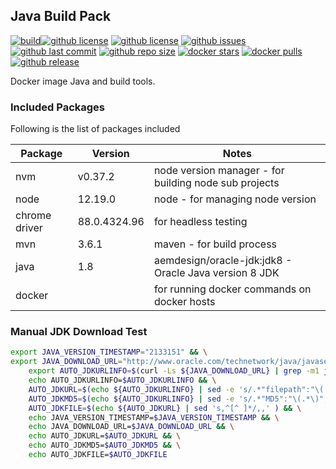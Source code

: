 ## Java Build Pack

[![build](https://github.com/aem-design/docker-java-buildpack/actions/workflows/build.yml/badge.svg?branch=ubuntu)](https://github.com/aem-design/docker-java-buildpack/actions/workflows/build.yml)[![github license](https://img.shields.io/github/license/aem-design/docker-java-buildpack)](https://github.com/aem-design/docker-java-buildpack)
[![github license](https://img.shields.io/github/license/aem-design/docker-java-buildpack)](https://github.com/aem-design/docker-java-buildpack)
[![github issues](https://img.shields.io/github/issues/aem-design/docker-java-buildpack)](https://github.com/aem-design/docker-java-buildpack)
[![github last commit](https://img.shields.io/github/last-commit/aem-design/docker-java-buildpack)](https://github.com/aem-design/docker-java-buildpack)
[![github repo size](https://img.shields.io/github/repo-size/aem-design/docker-java-buildpack)](https://github.com/aem-design/docker-java-buildpack)
[![docker stars](https://img.shields.io/docker/stars/aemdesign/java-buildpack)](https://hub.docker.com/r/aemdesign/java-buildpack)
[![docker pulls](https://img.shields.io/docker/pulls/aemdesign/java-buildpack)](https://hub.docker.com/r/aemdesign/java-buildpack)
[![github release](https://img.shields.io/github/release/aem-design/docker-java-buildpack)](https://github.com/aem-design/docker-java-buildpack)

Docker image Java and build tools.

### Included Packages

Following is the list of packages included

| Package       | Version      | Notes                                                          |
| ------------- | ------------ | -------------------------------------------------------------- |
| nvm           | v0.37.2      | node version manager - for building node sub projects          |
| node          | 12.19.0      | node - for managing node version                               |
| chrome driver | 88.0.4324.96 | for headless testing                                           |
| mvn           | 3.6.1        | maven - for build process                                      |
| java          | 1.8          | aemdesign/oracle-jdk:jdk8 - Oracle Java version 8 JDK |
| docker        |              | for running docker commands on docker hosts                    |

### Manual JDK Download Test

```bash
export JAVA_VERSION_TIMESTAMP="2133151" && \
export JAVA_DOWNLOAD_URL="http://www.oracle.com/technetwork/java/javase/downloads/jdk8-downloads-2133151.html" && \
    export AUTO_JDKURLINFO=$(curl -Ls ${JAVA_DOWNLOAD_URL} | grep -m1 jdk\-8u.*\-linux\-x64\.rpm ) && \
    echo AUTO_JDKURLINFO=$AUTO_JDKURLINFO && \
    AUTO_JDKURL=$(echo ${AUTO_JDKURLINFO} | sed -e 's/.*"filepath":"\(.*\)","MD5":.*/\1/g') && \
    AUTO_JDKMD5=$(echo ${AUTO_JDKURLINFO} | sed -e 's/.*"MD5":"\(.*\)","SHA256":.*/\1/g' )  && \
    AUTO_JDKFILE=$(echo ${AUTO_JDKURL} | sed 's,^[^ ]*/,,' ) && \
    echo JAVA_VERSION_TIMESTAMP=$JAVA_VERSION_TIMESTAMP && \
    echo JAVA_DOWNLOAD_URL=$JAVA_DOWNLOAD_URL && \
    echo AUTO_JDKURL=$AUTO_JDKURL && \
    echo AUTO_JDKMD5=$AUTO_JDKMD5 && \
    echo AUTO_JDKFILE=$AUTO_JDKFILE
```
